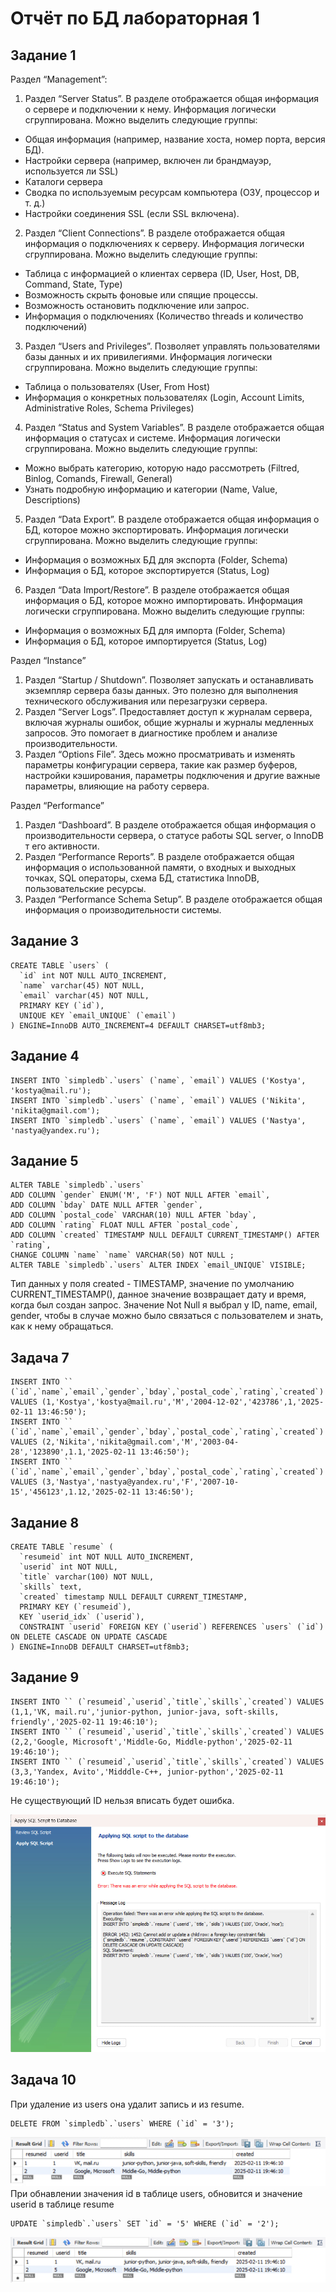 # Отчёт по БД лабораторная 1
## Задание 1

Раздел “Management”: 
1.	Раздел “Server Status”. В разделе отображается общая информация о сервере и подключении к нему. Информация логически сгруппирована. Можно выделить следующие группы:
- Общая информация (например, название хоста, номер порта, версия БД).
- Настройки сервера (например, включен ли брандмауэр, используется ли SSL)
- Каталоги сервера
- Сводка по используемым ресурсам компьютера (ОЗУ, процессор и т. д.)
- Настройки соединения SSL (если SSL включена).
2.	Раздел “Client Connections”. В разделе отображается общая информация о подключениях к серверу. Информация логически сгруппирована. Можно выделить следующие группы:
- Таблица с информацией о клиентах сервера (ID, User, Host, DB, Command, State, Type)
- Возможность скрыть фоновые или спящие процессы.
- Возможность остановить подключение или запрос.
- Информация о подключениях (Количество threads и количество подключений)
3.	Раздел “Users and Privileges”. Позволяет управлять пользователями базы данных и их привилегиями. Информация логически сгруппирована. Можно выделить следующие группы:
- Таблица о пользователях (User, From Host)
- Информация о конкретных пользователях (Login, Account Limits, Administrative Roles, Schema Privileges)
4.	Раздел “Status and System Variables”. В разделе отображается общая информация о статусах и системе. Информация логически сгруппирована. Можно выделить следующие группы:
- Можно выбрать категорию, которую надо рассмотреть (Filtred, Binlog, Comands, Firewall, General)
- Узнать подробную информацию и категории (Name, Value, Descriptions)
5.	Раздел “Data Export”. В разделе отображается общая информация о БД, которое можно экспортировать. Информация логически сгруппирована. Можно выделить следующие группы:
- Информация о возможных БД для экспорта (Folder, Schema)
- Информация о БД, которое экспортируется (Status, Log)
6.	Раздел “Data Import/Restore”. В разделе отображается общая информация о БД, которое можно импортировать. Информация логически сгруппирована. Можно выделить следующие группы:
- Информация о возможных БД для импорта (Folder, Schema)
- Информация о БД, которое импортируется (Status, Log)

Раздел “Instance”
1.	Раздел “Startup / Shutdown”. Позволяет запускать и останавливать экземпляр сервера базы данных. Это полезно для выполнения технического обслуживания или перезагрузки сервера.
2.	Раздел “Server Logs”. Предоставляет доступ к журналам сервера, включая журналы ошибок, общие журналы и журналы медленных запросов. Это помогает в диагностике проблем и анализе производительности.
3.	Раздел “Options File”. Здесь можно просматривать и изменять параметры конфигурации сервера, такие как размер буферов, настройки кэширования, параметры подключения и другие важные параметры, влияющие на работу сервера.

Раздел “Performance”
1.	Раздел “Dashboard”. В разделе отображается общая информация о производительности сервера, о статусе работы SQL server, о InnoDB т его активности.
2.	Раздел “Performance Reports”. В разделе отображается общая информация о использованной памяти, о входных и выходных точках, SQL операторы, схема БД, статистика InnoDB, пользовательские ресурсы.
3.	Раздел “Performance Schema Setup”. В разделе отображается общая информация о производительности системы.

## Задание 3
```
CREATE TABLE `users` (
  `id` int NOT NULL AUTO_INCREMENT,
  `name` varchar(45) NOT NULL,
  `email` varchar(45) NOT NULL,
  PRIMARY KEY (`id`),
  UNIQUE KEY `email_UNIQUE` (`email`)
) ENGINE=InnoDB AUTO_INCREMENT=4 DEFAULT CHARSET=utf8mb3;
```
## Задание 4
```
INSERT INTO `simpledb`.`users` (`name`, `email`) VALUES ('Kostya', 'kostya@mail.ru');
INSERT INTO `simpledb`.`users` (`name`, `email`) VALUES ('Nikita', 'nikita@gmail.com');
INSERT INTO `simpledb`.`users` (`name`, `email`) VALUES ('Nastya', 'nastya@yandex.ru');
```
## Задание 5
```
ALTER TABLE `simpledb`.`users` 
ADD COLUMN `gender` ENUM('M', 'F') NOT NULL AFTER `email`,
ADD COLUMN `bday` DATE NULL AFTER `gender`,
ADD COLUMN `postal_code` VARCHAR(10) NULL AFTER `bday`,
ADD COLUMN `rating` FLOAT NULL AFTER `postal_code`,
ADD COLUMN `created` TIMESTAMP NULL DEFAULT CURRENT_TIMESTAMP() AFTER `rating`,
CHANGE COLUMN `name` `name` VARCHAR(50) NOT NULL ;
ALTER TABLE `simpledb`.`users` ALTER INDEX `email_UNIQUE` VISIBLE;
```
Тип данных у поля created - TIMESTAMP, значение по умолчанию CURRENT_TIMESTAMP(), данное значение возвращает дату и время, когда был создан запрос.
Значение Not Null я выбрал у ID, name, email, gender, чтобы в случае можно было связаться с пользователем и знать, как к нему обращаться.
## Задача 7
```
INSERT INTO `` (`id`,`name`,`email`,`gender`,`bday`,`postal_code`,`rating`,`created`) VALUES (1,'Kostya','kostya@mail.ru','M','2004-12-02','423786',1,'2025-02-11 13:46:50');
INSERT INTO `` (`id`,`name`,`email`,`gender`,`bday`,`postal_code`,`rating`,`created`) VALUES (2,'Nikita','nikita@gmail.com','M','2003-04-28','123890',1.1,'2025-02-11 13:46:50');
INSERT INTO `` (`id`,`name`,`email`,`gender`,`bday`,`postal_code`,`rating`,`created`) VALUES (3,'Nastya','nastya@yandex.ru','F','2007-10-15','456123',1.12,'2025-02-11 13:46:50');
```
## Задание 8
```
CREATE TABLE `resume` (
  `resumeid` int NOT NULL AUTO_INCREMENT,
  `userid` int NOT NULL,
  `title` varchar(100) NOT NULL,
  `skills` text,
  `created` timestamp NULL DEFAULT CURRENT_TIMESTAMP,
  PRIMARY KEY (`resumeid`),
  KEY `userid_idx` (`userid`),
  CONSTRAINT `userid` FOREIGN KEY (`userid`) REFERENCES `users` (`id`) ON DELETE CASCADE ON UPDATE CASCADE
) ENGINE=InnoDB DEFAULT CHARSET=utf8mb3;
```
## Задание 9
```
INSERT INTO `` (`resumeid`,`userid`,`title`,`skills`,`created`) VALUES (1,1,'VK, mail.ru','junior-python, junior-java, soft-skills, friendly','2025-02-11 19:46:10');
INSERT INTO `` (`resumeid`,`userid`,`title`,`skills`,`created`) VALUES (2,2,'Google, Microsoft','Middle-Go, Middle-python','2025-02-11 19:46:10');
INSERT INTO `` (`resumeid`,`userid`,`title`,`skills`,`created`) VALUES (3,3,'Yandex, Avito','Midddle-C++, junior-python','2025-02-11 19:46:10');
```
Не существующий ID нельзя вписать будет ошибка.

![Задание 9](img/lab-1_img-1.png)
## Задача 10
При удаление из users она удалит запись и из resume.
```
DELETE FROM `simpledb`.`users` WHERE (`id` = '3');
```
![Задание 10.1](img/lab-1_img-2.png)
При обнавлении значения id в таблице users, обновится и значение userid в таблице resume
```
UPDATE `simpledb`.`users` SET `id` = '5' WHERE (`id` = '2');
```
![Задание 10.2](img/lab-1_img-3.png)